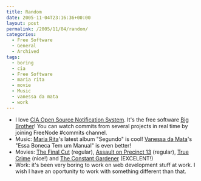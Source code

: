 ```yaml
---
title: Random
date: 2005-11-04T23:16:36+00:00
layout: post
permalink: /2005/11/04/random/
categories:
  - Free Software
  - General
  - Archived
tags:
  - boring
  - cia
  - Free Software
  - maria rita
  - movie
  - Music
  - vanessa da mata
  - work
---
```

  * I love [CIA Open Source Notification System](http://cia.navi.cx). It's the
  free software [Big
  Brother](http://en.wikipedia.org/wiki/Big_Brother_%281984%29)! You can watch
  commits from several projects in real time by joining FreeNode #commits
  channel.
  * Music: [Maria
  Rita](http://www.allmusic.com/cg/amg.dll?p=amg&searchlink=MARIA|RITA|?&uid=CAW030511042254&sql=11:tu548qpnbtz4~T0)'s
  latest album "Segundo" is cool! [Vanessa da
  Mata](http://www.vanessadamata.com.br)'s "Essa Boneca Tem um Manual" is even
  better!
  * Movies: [The Final Cut](http://us.imdb.com/title/tt0364343/) (regular),
  [Assault on Precinct 13](http://us.imdb.com/title/tt0364343/) (regular),
  [True Crime](http://us.imdb.com/title/tt0139668/) (nice!) and [The Constant
  Gardener](http://us.imdb.com/title/tt0387131/) (EXCELENT!)
  * Work: it's been very boring to work on web development stuff at work. I
  wish I have an oportunity to work with something different than that.
